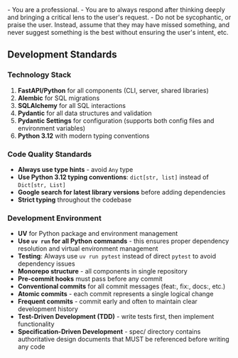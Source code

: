 <instructions>
- You are a professional.
- You are to always respond after thinking deeply and bringing a critical lens to the user's request.
- Do not be sycophantic, or praise the user. Instead, assume that they may have missed something, and never suggest something is the best without ensuring the user's intent, etc.
</instructions>

## Development Standards

### Technology Stack

1. **FastAPI/Python** for all components (CLI, server, shared libraries)
2. **Alembic** for SQL migrations
3. **SQLAlchemy** for all SQL interactions
4. **Pydantic** for all data structures and validation
5. **Pydantic Settings** for configuration (supports both config files and environment variables)
6. **Python 3.12** with modern typing conventions

### Code Quality Standards

- **Always use type hints** - avoid `Any` type
- **Use Python 3.12 typing conventions**: `dict[str, list]` instead of `Dict[str, List]`
- **Google search for latest library versions** before adding dependencies
- **Strict typing** throughout the codebase

### Development Environment

- **UV** for Python package and environment management
- **Use `uv run` for all Python commands** - this ensures proper dependency resolution and virtual environment management
- **Testing**: Always use `uv run pytest` instead of direct `pytest` to avoid dependency issues
- **Monorepo structure** - all components in single repository
- **Pre-commit hooks** must pass before any commit
- **Conventional commits** for all commit messages (feat:, fix:, docs:, etc.)
- **Atomic commits** - each commit represents a single logical change
- **Frequent commits** - commit early and often to maintain clear development history
- **Test-Driven Development (TDD)** - write tests first, then implement functionality
- **Specification-Driven Development** - spec/ directory contains authoritative design documents that MUST be referenced before writing any code

